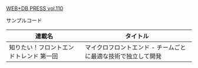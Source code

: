 
[WEB+DB PRESS vol.110](https://gihyo.jp/dp/ebook/2019/978-4-297-10534-1)

サンプルコード

| 連載名 | タイトル |
|---|---|
| 知りたい！フロントエンドトレンド 第一回 | マイクロフロントエンド - チームごとに最適な技術で独立して開発 |

